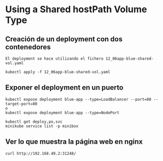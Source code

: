 # Using a Shared hostPath Volume Type

## Creación de un deployment con dos contenedores

    El deployment se hace utilizando el fichero 12_06app-blue-shared-vol.yaml

    kubectl apply -f 12_06app-blue-shared-vol.yaml

## Exponer el deployment en un puerto

    kubectl expose deployment blue-app --type=LoadBalancer --port=80 --target-port=80
    o
    kubectl expose deployment blue-app --type=NodePort 

    kubectl get deploy,po,svc
    minikube service list -p minibox

## Ver lo que muestra la página web en nginx

    curl http://192.168.49.2:31248/